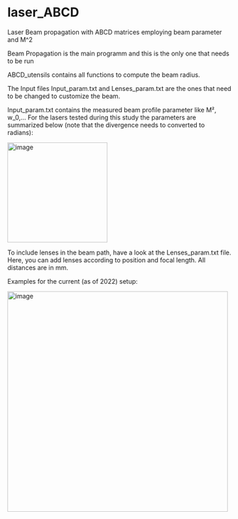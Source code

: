 # laser_ABCD
Laser Beam propagation with ABCD matrices employing beam parameter and M^2


Beam Propagation is the main programm and this is the only one that needs to be run


ABCD_utensils contains all functions to compute the beam radius.

The Input files Input_param.txt and Lenses_param.txt are the ones that need to be changed to customize the beam.

Input_param.txt contains the measured beam profile parameter like M², w_0,...
For the lasers tested during this study the parameters are summarized below (note that the divergence needs to converted to radians):


<img width="225" alt="image" src="https://github.com/oetjensa/laser_ABCD/assets/54310884/cb8bf6d7-2a09-44ce-8e99-35854c95764b">



To include lenses in the beam path, have a look at the Lenses_param.txt file. Here, you can add lenses according to position and focal length.
All distances are in mm.

Examples for the current (as of 2022) setup:

<img width="496" alt="image" src="https://github.com/oetjensa/laser_ABCD/assets/54310884/9eef7b52-e894-4128-9d34-c11b57080979">





